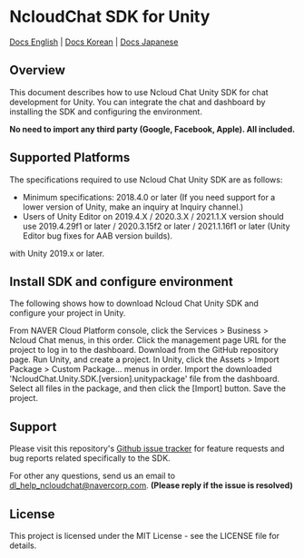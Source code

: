 # NcloudChat SDK for Unity

[Docs English](https://guide.ncloud-docs.com/docs/en/ncloud-chat-unity-sdk-2) | [Docs Korean](https://guide.ncloud-docs.com/docs/en/ncloud-chat-unity-sdk-2) | [Docs Japanese](https://guide.ncloud-docs.com/docs/en/ncloud-chat-unity-sdk-2) 

## Overview

This document describes how to use Ncloud Chat Unity SDK for chat development for Unity. You can integrate the chat and dashboard by installing the SDK and configuring the environment.

**No need to import any third party (Google, Facebook, Apple). All included.**

## Supported Platforms

The specifications required to use Ncloud Chat Unity SDK are as follows:

- Minimum specifications: 2018.4.0 or later (If you need support for a lower version of Unity, make an inquiry at Inquiry channel.)
- Users of Unity Editor on 2019.4.X / 2020.3.X / 2021.1.X version should use 2019.4.29f1 or later / 2020.3.15f2 or later / 2021.1.16f1 or later (Unity Editor bug fixes for AAB version builds).

with Unity 2019.x or later.

## Install SDK and configure environment

The following shows how to download Ncloud Chat Unity SDK and configure your project in Unity.

From NAVER Cloud Platform console, click the Services > Business > Ncloud Chat menus, in this order.
Click the management page URL for the project to log in to the dashboard.
Download from the GitHub repository page.
Run Unity, and create a project.
In Unity, click the Assets > Import Package > Custom Package... menus in order.
Import the downloaded 'NcloudChat.Unity.SDK.[version].unitypackage' file from the dashboard.
Select all files in the package, and then click the [Import] button.
Save the project.

## Support

Please visit this repository's [Github issue tracker](https://github.com/nbase-io/CloudChat-Unity-Sample/issues) for feature requests and bug reports related specifically to the SDK.

For other any questions, send us an email to 	dl_help_ncloudchat@navercorp.com. **(Please reply if the issue is resolved)**

## License
This project is licensed under the MIT License - see the LICENSE file for details.
